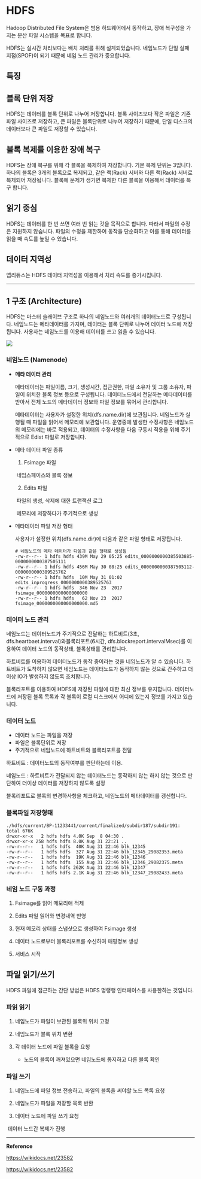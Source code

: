 # HDFS

Hadoop Distributed File System은 범용 하드웨어에서 동작하고, 장애 복구성을 가지는 분산 파일 시스템을 목표로 합니다.



HDFS는 실시간 처리보다는 배치 처리를 위해 설계되었습니다. 네임노드가 단일 실패 지점(SPOF)이 되기 때문에 네임 노드 관리가 중요합니다.



## 특징



## 블록 단위 저장

HDFS는 데이터를 블록 단위로 나누어 저장합니다. 블록 사이즈보다 작은 파일은 기존 파일 사이즈로 저장하고, 큰 파일은 블록단위로 나누어 저장하기 때문에, 단일 디스크의 데이터보다 큰 파일도 저장할 수 있습니다.



## 블록 복제를 이용한 장애 복구

HDFS는 장애 복구를 위해 각 블록을 복제하여 저장합니다. 기본 복제 단위는 3입니다. 하나의 블록은 3개의 블록으로 복제되고, 같은 랙(Rack) 서버와 다른 랙(Rack) 서버로 복제되어 저장됩니다. 블록에 문제가 생기면 복제한 다른 블록을 이용해서 데이터를 복구 합니다. 



## 읽기 중심

HDFS는 데이터를 한 번 쓰면 여러 번 읽는 것을 목적으로 합니다. 따라서 파일의 수정은 지원하지 않습니다. 파일의 수정을 제한하여 동작을 단순화하고 이를 통해 데이터를 읽을 때 속도를 높일 수 있습니다.



## 데이터 지역성

맵리듀스는 HDFS 데이터 지역성을 이용해서 처리 속도를 증가시킵니다.





---

## 1 구조 (Architecture)

HDFS는 마스터 슬래이브 구조로 하나의 네임노드와 여러개의 데이터노드로 구성됩니다. 네임노드는 메타데이터를 가지며, 데이터는 블록 단위로 나누어 데이터 노드에 저장됩니다. 사용자는 네임노드를 이용해 데이터를 쓰고 읽을 수 있습니다.

![](https://wikidocs.net/images/page/23582/hdfsarchitecture.png)



### 네임노드 (Namenode)

* **메타 데이터 관리**

  메타데이터는 파일이름, 크기, 생성시간, 접근권한, 파일 소유자 및 그룹 소유자, 파일이 위치한 블록 정보 등으로 구성됩니다. 데이터노드에서 전달하는 메타데이터를 받아서 전체 노드의 메타데이터 정보와 파일 정보를 묶어서 관리합니다.

  메타데이터는 사용자가 설정한 위치(dfs.name.dir)에 보관됩니다. 네임노드가 실행될 때 파일을 읽어서 메모리에 보관합니다. 운영중에 발생한 수정사항은 네임노드의 메모리에는 바로 적용되고, 데이터의 수정사항을 다음 구동시 적용을 위해 주기적으로 Edist 파일로 저장합니다.

* 메타 데이터 파일 종류

  1) Fsimage 파일

  ​	네임스페이스와 블록 정보

  2) Edits 파일

  ​	파일의 생성, 삭제에 대한 트랜잭션 로그

  ​	메모리에 저장하다가 주기적으로 생성

* 메타데이터 파일 저장 형태

  사용자가 설정한 위치(dfs.name.dir)에 다음과 같은 파일 형태로 저장됩니다.

  ```console
  # 네임노드의 메타 데이터가 다음과 같은 형태로 생성됨  
  -rw-r--r-- 1 hdfs hdfs 439M May 29 05:25 edits_0000000000385503885-0000000000387505111
  -rw-r--r-- 1 hdfs hdfs 456M May 30 08:25 edits_0000000000387505112-0000000000389525762
  -rw-r--r-- 1 hdfs hdfs  10M May 31 01:02 edits_inprogress_0000000000389525763
  -rw-r--r-- 1 hdfs hdfs  346 Nov 23  2017 fsimage_0000000000000000000
  -rw-r--r-- 1 hdfs hdfs   62 Nov 23  2017 fsimage_0000000000000000000.md5
  ```

  

### 데이터 노드 관리

네임노드는 데이터노드가 주기적으로 전달하는 하트비트(3초, dfs.heartbaet.interval)와블록리포트(6시간, dfs.blockreport.intervalMsec)를 이용하여 데이터 노드의 동작상태, 블록상태를 관리합니다.

하트비트를 이용하여 데이터노드가 동작 중이라는 것을 네임노드가 알 수 있습니다. 하트비트가 도착하지 않으면 네임노드는 데이터노드가 동작하지 않는 것으로 간주하고 더이상 IO가 발생하지 않도록 조치합니다.

블록리포트를 이용하여 HDFS에 저장된 파일에 대한 최신 정보를 유지합니다. 데이터노드에 저장된 블록 목록과 각 볼록이 로컬 디스크에서 어디에 있는지 정보를 가지고 있습니다.



### 데이터 노드

* 데이터 노드는 파일을 저장
* 파일은 블록단위로 저장
* 주기적으로 네임노드에 하트비트와 블록리포트를 전달

하트비트 : 데이터노드의 동작여부를 판단하는데 이용.

네임노드 : 하트비트가 전달되지 않는 데이터노드는 동작하지 않는 하지 않는 것으로 판단하여 더이상 데이터를 저장하지 않도록 설정

블록리포트로 블록의 변경하사항을 체크하고, 네임노드의 메타데이터를 갱신합니다.



### 블록파일 저장형태

```console
./hdfs/current/BP-11233441/current/finalized/subdir187/subdir191:
total 676K
drwxr-xr-x   2 hdfs hdfs 4.0K Sep  8 04:30 .
drwxr-xr-x 258 hdfs hdfs 8.0K Aug 31 22:21 ..
-rw-r--r--   1 hdfs hdfs  40K Aug 31 22:46 blk_12345
-rw-r--r--   1 hdfs hdfs  327 Aug 31 22:46 blk_12345_29082353.meta
-rw-r--r--   1 hdfs hdfs  19K Aug 31 22:46 blk_12346
-rw-r--r--   1 hdfs hdfs  155 Aug 31 22:46 blk_12346_29082375.meta
-rw-r--r--   1 hdfs hdfs 262K Aug 31 22:46 blk_12347
-rw-r--r--   1 hdfs hdfs 2.1K Aug 31 22:46 blk_12347_29082433.meta
```





### 네임 노드 구동 과정

1) Fsimage를 읽어 메모리애 적제

2) Edits 파일 읽어와 변경내역 반영

3) 현재 메모리 상태를 스냅샷으로 생성하여 Fsimage 생성

4) 데이터 노드로부터 블록리포트를 수신하여 매핑정보 생성

5) 서비스 시작



## 파일 읽기/쓰기

HDFS 파일에 접근하는 간단 방법은 HDFS 명랭행 인터페이스를 사용한하는 것입니다.



###  파읽 읽기

1) 네임노드가 파일이 보관된 블록위 위치 고정

2) 네임노드가 블록 위치 변환

3) 각 데이터 노드에 파일 블록을 요청

	* 노드의 블록이 깨져있으면 네임노드에 통지하고 다른 블록 확인



### 파일 쓰기

1) 네임노드에 파일 정보 전송하고, 파일의 블록을 써야할 노드 목록 요청

2) 네임노드가 파일을 저장할 목록 반환

3) 데이터 노드에 파일 쓰기 요청

​	데이터 노드간 복제가 진행



---

**Reference**

https://wikidocs.net/23582

https://wikidocs.net/23582